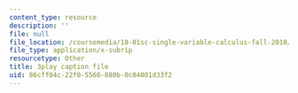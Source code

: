 ```yaml
---
content_type: resource
description: ''
file: null
file_location: /coursemedia/18-01sc-single-variable-calculus-fall-2010/86cff04c22f05560880b0c04001d33f2_CMbvq16z0gA.vtt
file_type: application/x-subrip
resourcetype: Other
title: 3play caption file
uid: 86cff04c-22f0-5560-880b-0c04001d33f2
---
```

